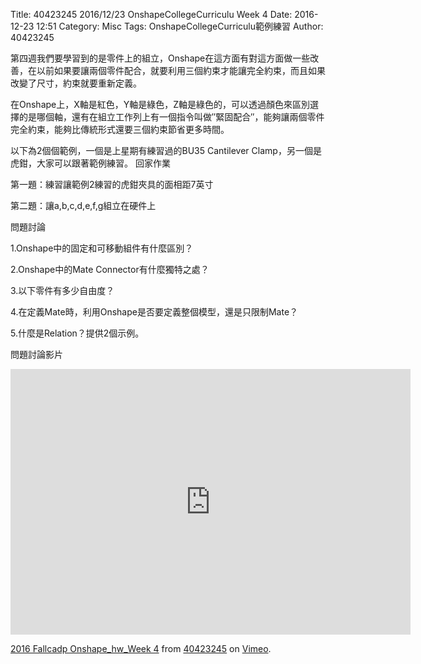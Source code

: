 Title: 40423245 2016/12/23 OnshapeCollegeCurriculu Week 4
Date: 2016-12-23 12:51
Category: Misc
Tags: OnshapeCollegeCurriculu範例練習
Author: 40423245

  第四週我們要學習到的是零件上的組立，Onshape在這方面有對這方面做一些改善，在以前如果要讓兩個零件配合，就要利用三個約束才能讓完全約束，而且如果改變了尺寸，約束就要重新定義。
  
在Onshape上，X軸是紅色，Y軸是綠色，Z軸是綠色的，可以透過顏色來區別選擇的是哪個軸，還有在組立工作列上有一個指令叫做″緊固配合″，能夠讓兩個零件完全約束，能夠比傳統形式還要三個約束節省更多時間。

以下為2個個範例，一個是上星期有練習過的BU35 Cantilever Clamp，另一個是虎鉗，大家可以跟著範例練習。
回家作業

第一題：練習讓範例2練習的虎鉗夾具的面相距7英寸

第二題：讓a,b,c,d,e,f,g組立在硬件上

問題討論

1.Onshape中的固定和可移動組件有什麼區別？

2.Onshape中的Mate Connector有什麼獨特之處？

3.以下零件有多少自由度？

4.在定義Mate時，利用Onshape是否要定義整個模型，還是只限制Mate？

5.什麼是Relation？提供2個示例。

問題討論影片

<iframe src="https://player.vimeo.com/video/198468397" width="640" height="425" frameborder="0" webkitallowfullscreen mozallowfullscreen allowfullscreen></iframe>
<p><a href="https://vimeo.com/198468397">2016 Fallcadp Onshape_hw_Week 4</a> from <a href="https://vimeo.com/user47996237">40423245</a> on <a href="https://vimeo.com">Vimeo</a>.</p>






